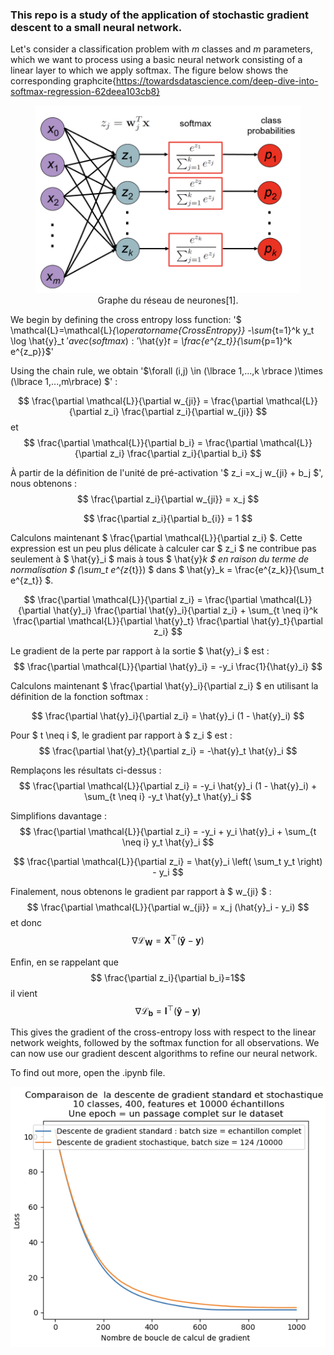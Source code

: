### This repo is a study of the application of stochastic gradient descent to a small neural network.

Let's consider a classification problem with $m$ classes and $m$ parameters, which we want to process using a basic neural network consisting of a linear layer to which we apply softmax. The figure below shows the corresponding graphcite{https://towardsdatascience.com/deep-dive-into-softmax-regression-62deea103cb8}

<center>
    <figure>
        <img src="./img/SLSFM.png" alt="Network" width = "500" height="300">
        <figcaption>Graphe du réseau de neurones[1].</figcaption>
    </figure>
</center>


We begin by defining the cross entropy loss function:
'$ \mathcal{L}=\mathcal{L}_{\operatorname{CrossEntropy}} -\sum_{t=1}^k y_t \log \hat{y}_t $'
avec (softmax):
 '$\hat{y}_t = \frac{e^{z_t}}{\sum_{p=1}^k e^{z_p}}$'

Using the chain rule, we obtain '$\forall (i,j) \in (\lbrace 1,...,k \rbrace )\times (\lbrace 1,...,m\rbrace) $' : 


$$ \frac{\partial \mathcal{L}}{\partial w_{ji}} = \frac{\partial \mathcal{L}}{\partial z_i} \frac{\partial z_i}{\partial w_{ji}} $$
et 
$$ \frac{\partial \mathcal{L}}{\partial b_i} = \frac{\partial \mathcal{L}}{\partial z_i} \frac{\partial z_i}{\partial b_i} $$

À partir de la définition de l'unité de pré-activation '$ z_i =x_j w_{ji} + b_j $', nous obtenons :
$$ \frac{\partial z_i}{\partial w_{ji}} = x_j $$

$$ \frac{\partial z_i}{\partial b_{i}} = 1 $$

Calculons maintenant $ \frac{\partial \mathcal{L}}{\partial z_i} $. Cette expression est un peu plus délicate à calculer car $ z_i $ ne contribue pas seulement à $ \hat{y}_i $ mais à tous $ \hat{y}_k $ en raison du terme de normalisation $ (\sum_t e^{z_{t}}) $ dans $ \hat{y}_k = \frac{e^{z_k}}{\sum_t e^{z_t}} $.



$$ \frac{\partial \mathcal{L}}{\partial z_i} = \frac{\partial \mathcal{L}}{\partial \hat{y}_i} \frac{\partial \hat{y}_i}{\partial z_i} + \sum_{t \neq i}^k \frac{\partial \mathcal{L}}{\partial \hat{y}_t} \frac{\partial \hat{y}_t}{\partial z_i} $$

Le gradient de la perte par rapport à la sortie $ \hat{y}_i $ est :
$$ \frac{\partial \mathcal{L}}{\partial \hat{y}_i} = -y_i \frac{1}{\hat{y}_i} $$

Calculons maintenant $ \frac{\partial \hat{y}_i}{\partial z_i} $ en utilisant la définition de la fonction softmax :

$$ \frac{\partial \hat{y}_i}{\partial z_i} = \hat{y}_i (1 - \hat{y}_i) $$

Pour $ t \neq i $, le gradient par rapport à $ z_i $ est :
$$ \frac{\partial \hat{y}_t}{\partial z_i} = -\hat{y}_t \hat{y}_i $$

Remplaçons les résultats ci-dessus :
$$ \frac{\partial \mathcal{L}}{\partial z_i} = -y_i \hat{y}_i (1 - \hat{y}_i) + \sum_{t \neq i} -y_t \hat{y}_t \hat{y}_i $$

Simplifions davantage :
$$ \frac{\partial \mathcal{L}}{\partial z_i} = -y_i + y_i \hat{y}_i + \sum_{t \neq i} y_t \hat{y}_i $$

$$ \frac{\partial \mathcal{L}}{\partial z_i} = \hat{y}_i \left( \sum_t y_t \right) - y_i $$

Finalement, nous obtenons le gradient par rapport à $ w_{ji} $ :
$$ \frac{\partial \mathcal{L}}{\partial w_{ji}} = x_j (\hat{y}_i - y_i) $$
et donc $$\nabla \mathcal{L}_\textbf{W}=\textbf{X}^\top(\mathbf{\hat{y}} - \mathbf{y})$$


Enfin, en se rappelant que $$ \frac{\partial z_i}{\partial b_i}=1$$  il vient $$ \nabla \mathcal{L}_{\mathbf{b}} = \mathbf{I}^\top(\mathbf{\hat{y}} - \mathbf{y})$$


This gives the gradient of the cross-entropy loss with respect to the linear network weights, followed by the softmax function for all observations.
We can now use our gradient descent algorithms to refine our neural network.

To find out more, open the .ipynb file.


![descente](img/COMPSTOSTDLOOP.png)